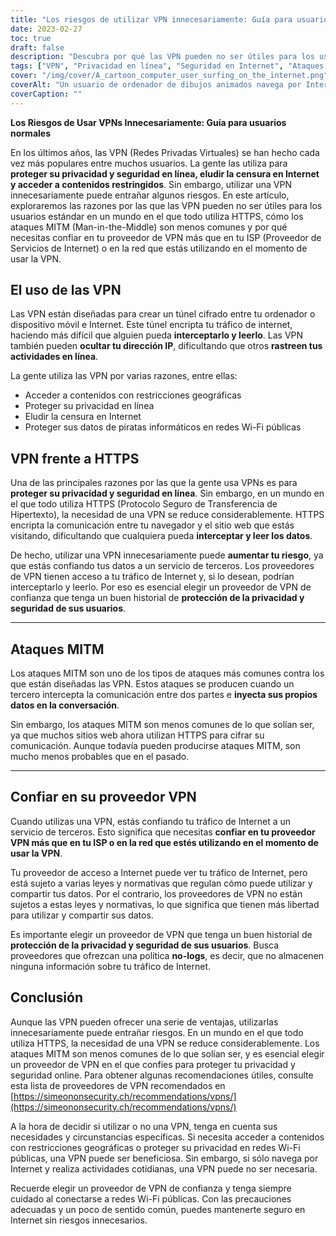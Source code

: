 ```yaml
---
title: "Los riesgos de utilizar VPN innecesariamente: Guía para usuarios normales"
date: 2023-02-27
toc: true
draft: false
description: "Descubra por qué las VPN pueden no ser útiles para los usuarios estándar en un mundo en el que todo utiliza HTTPS y cómo confiar en su proveedor de VPN."
tags: ["VPN", "Privacidad en línea", "Seguridad en Internet", "Ataques MITM", "Redes privadas virtuales", "Ciberseguridad", "Seguridad en línea", "Cifrado", "HTTPS", "Protección de datos", "Servicios de terceros", "Riesgos para la intimidad", "ISP", "Contenido georrestringido", "Censura en Internet", "Wi-Fi público", "Protección de datos", "Protección en línea", "Seguridad web", "Proveedores de VPN"]
cover: "/img/cover/A_cartoon_computer_user_surfing_on_the_internet.png"
coverAlt: "Un usuario de ordenador de dibujos animados navega por Internet, mientras aparece un símbolo de candado gigante para proteger la intimidad del usuario."
coverCaption: ""
---
```


**Los Riesgos de Usar VPNs Innecesariamente: Guía para usuarios normales**

En los últimos años, las VPN (Redes Privadas Virtuales) se han hecho cada vez más populares entre muchos usuarios. La gente las utiliza para **proteger su privacidad y seguridad en línea, eludir la censura en Internet y acceder a contenidos restringidos**. Sin embargo, utilizar una VPN innecesariamente puede entrañar algunos riesgos. En este artículo, exploraremos las razones por las que las VPN pueden no ser útiles para los usuarios estándar en un mundo en el que todo utiliza HTTPS, cómo los ataques MITM (Man-in-the-Middle) son menos comunes y por qué necesitas confiar en tu proveedor de VPN más que en tu ISP (Proveedor de Servicios de Internet) o en la red que estás utilizando en el momento de usar la VPN.

## El uso de las VPN

Las VPN están diseñadas para crear un túnel cifrado entre tu ordenador o dispositivo móvil e Internet. Este túnel encripta tu tráfico de internet, haciendo más difícil que alguien pueda **interceptarlo y leerlo**. Las VPN también pueden **ocultar tu dirección IP**, dificultando que otros **rastreen tus actividades en línea**.

La gente utiliza las VPN por varias razones, entre ellas:

- Acceder a contenidos con restricciones geográficas
- Proteger su privacidad en línea
- Eludir la censura en Internet
- Proteger sus datos de piratas informáticos en redes Wi-Fi públicas

## VPN frente a HTTPS

Una de las principales razones por las que la gente usa VPNs es para **proteger su privacidad y seguridad en línea**. Sin embargo, en un mundo en el que todo utiliza HTTPS (Protocolo Seguro de Transferencia de Hipertexto), la necesidad de una VPN se reduce considerablemente. HTTPS encripta la comunicación entre tu navegador y el sitio web que estás visitando, dificultando que cualquiera pueda **interceptar y leer los datos**.

De hecho, utilizar una VPN innecesariamente puede **aumentar tu riesgo**, ya que estás confiando tus datos a un servicio de terceros. Los proveedores de VPN tienen acceso a tu tráfico de Internet y, si lo desean, podrían interceptarlo y leerlo. Por eso es esencial elegir un proveedor de VPN de confianza que tenga un buen historial de **protección de la privacidad y seguridad de sus usuarios**.

______

## Ataques MITM

Los ataques MITM son uno de los tipos de ataques más comunes contra los que están diseñadas las VPN. Estos ataques se producen cuando un tercero intercepta la comunicación entre dos partes e **inyecta sus propios datos en la conversación**.

Sin embargo, los ataques MITM son menos comunes de lo que solían ser, ya que muchos sitios web ahora utilizan HTTPS para cifrar su comunicación. Aunque todavía pueden producirse ataques MITM, son mucho menos probables que en el pasado.

______

## Confiar en su proveedor VPN

Cuando utilizas una VPN, estás confiando tu tráfico de Internet a un servicio de terceros. Esto significa que necesitas **confiar en tu proveedor VPN más que en tu ISP o en la red que estés utilizando en el momento de usar la VPN**.

Tu proveedor de acceso a Internet puede ver tu tráfico de Internet, pero está sujeto a varias leyes y normativas que regulan cómo puede utilizar y compartir tus datos. Por el contrario, los proveedores de VPN no están sujetos a estas leyes y normativas, lo que significa que tienen más libertad para utilizar y compartir sus datos.

Es importante elegir un proveedor de VPN que tenga un buen historial de **protección de la privacidad y seguridad de sus usuarios**. Busca proveedores que ofrezcan una política **no-logs**, es decir, que no almacenen ninguna información sobre tu tráfico de Internet.

## Conclusión

Aunque las VPN pueden ofrecer una serie de ventajas, utilizarlas innecesariamente puede entrañar riesgos. En un mundo en el que todo utiliza HTTPS, la necesidad de una VPN se reduce considerablemente. Los ataques MITM son menos comunes de lo que solían ser, y es esencial elegir un proveedor de VPN en el que confíes para proteger tu privacidad y seguridad online. Para obtener algunas recomendaciones útiles, consulte esta lista de proveedores de VPN recomendados en [https://simeononsecurity.ch/recommendations/vpns/](https://simeononsecurity.ch/recommendations/vpns/)

A la hora de decidir si utilizar o no una VPN, tenga en cuenta sus necesidades y circunstancias específicas. Si necesita acceder a contenidos con restricciones geográficas o proteger su privacidad en redes Wi-Fi públicas, una VPN puede ser beneficiosa. Sin embargo, si sólo navega por Internet y realiza actividades cotidianas, una VPN puede no ser necesaria.

Recuerde elegir un proveedor de VPN de confianza y tenga siempre cuidado al conectarse a redes Wi-Fi públicas. Con las precauciones adecuadas y un poco de sentido común, puedes mantenerte seguro en Internet sin riesgos innecesarios.